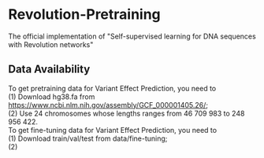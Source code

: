 # Revolution-Pretraining
The official implementation of "Self-supervised learning for DNA sequences with Revolution networks"
## Data Availability
To get pretraining data for Variant Effect Prediction, you need to \
(1) Download hg38.fa from https://www.ncbi.nlm.nih.gov/assembly/GCF_000001405.26/; \
(2) Use 24 chromosomes whose lengths ranges from 46 709 983 to 248 956 422. \
To get fine-tuning data for Variant Effect Prediction, you need to \
(1) Download train/val/test from data/fine-tuning; \
(2) 

